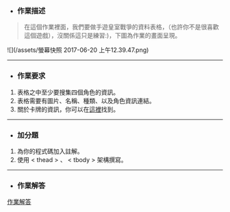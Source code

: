 * ### 作業描述

> 在這個作業裡面，我們要做手遊皇室戰爭的資料表格，（也許你不是很喜歡這個遊戲），沒關係這只是練習:)，下圖為作業的畫面呈現。

![](/assets/螢幕快照 2017-06-20 上午12.39.47.png)

---

* ### 作業要求
1. 表格之中至少要搜集四個角色的資訊。
2. 表格需要有圖片、名稱、種類、以及角色資訊連結。
3. 關於卡牌的資訊，你可以在[這裡](http://clashroyale.wikia.com/wiki/Clash_Royale_Wiki)找到。

---

* ### 加分題

1. 為你的程式碼加入註解。
2. 使用 &lt; thead &gt; 、 &lt; tbody &gt; 架構撰寫。

---

* ### 作業解答

[作業解答]()





